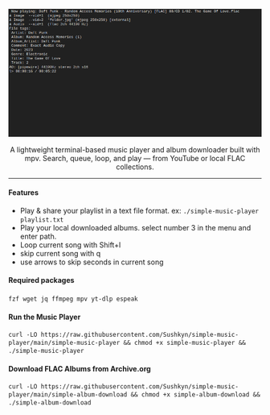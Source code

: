 <div align="center">

![Description](example.png)

A lightweight terminal-based music player and album downloader built with mpv.
Search, queue, loop, and play — from YouTube or local FLAC collections.
</div>

---

#### Features
 
 - Play & share your playlist in a text file format. ex: `./simple-music-player playlist.txt`
 - Play your local downloaded albums. select number 3 in the menu and enter path.
 - Loop current song with Shift+l
 - skip current song with q
 - use arrows to skip seconds in current song


#### Required packages

`fzf wget jq ffmpeg mpv yt-dlp espeak`

#### Run the Music Player
```
curl -LO https://raw.githubusercontent.com/Sushkyn/simple-music-player/main/simple-music-player && chmod +x simple-music-player && ./simple-music-player
```

#### Download FLAC Albums from Archive.org
```
curl -LO https://raw.githubusercontent.com/Sushkyn/simple-music-player/main/simple-album-download && chmod +x simple-album-download && ./simple-album-download
```
